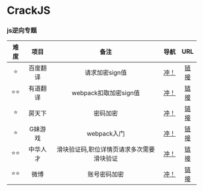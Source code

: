 # CrackJS

### js逆向专题



| 难度 |   项目   |                   备注                    |          导航           |                             URL                              |
| :--: | :------: | :---------------------------------------: | :---------------------: | :----------------------------------------------------------: |
|  ⭐   | 百度翻译 |              请求加密sign值               |  [冲！](./01_百度翻译)  |               [链接](https://fanyi.baidu.com)                |
|  ⭐⭐  | 有道翻译 |           webpack扣取加密sign值           |  [冲！](./02_有道翻译)  |          [链接](http://fanyi.youdao.com/index.html)          |
|  ⭐   |  房天下  |                 密码加密                  |   [冲！](./03_房天下)   |              [链接](https://passport.fang.com/)              |
|  ⭐   | G妹游戏  |                webpack入门                |  [冲！](./04_G妹游戏)   |              [链接](https://passport.gm99.com/)              |
|  ⭐⭐  | 中华人才 | 滑块验证码,职位详情页请求多次需要滑块验证 | [冲！](./05_中华人才网) | [链接](http://www.zhrc.com/CompanyDetail.aspx?id=2622#1090265) |
|  ⭐⭐  |   微博   |               账号密码加密                |    [冲！](./06_微博)    | [链接](https://www.weibo.com/login.php/#_loginLayer_1701750554284) |

